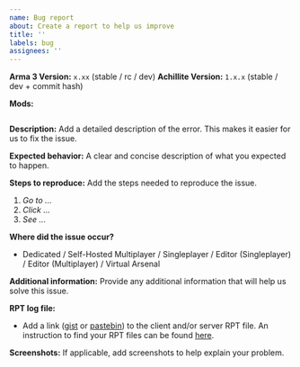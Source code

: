 ```yaml
---
name: Bug report
about: Create a report to help us improve
title: ''
labels: bug
assignees: ''
---
```


<!--
🚨🚨🚨🚨🚨🚨🚨🚨🚨🚨

I ACKNOWLEDGE THE FOLLOWING BEFORE PROCEEDING:
1. If I delete this entire template or parts of it and go my own path, the team may close my issue without further explanation or engagement.
2. If I list multiple bugs/concerns in this one issue, the team may close my issue without further explanation or engagement.
3. If I write an issue that has duplicates, the team may close my issue without further explanation or engagement (and without necessarily spending time to find the exact duplicate ID number).
4. If I leave the title incomplete when filing the issue, the team may close my issue without further explanation or engagement.
5. If I file something completely blank in the body, the team may close my issue without further explanation or engagement.
6. If I file an issue without collecting logs (RPT file, etc...), the team may close my issue without further explanation or engagement. 

All good? Then proceed and fill out all items below.
-->

**Arma 3 Version:** `x.xx` (stable / rc / dev)
**Achillite Version:** `1.x.x` (stable / dev + commit hash)
<!-- Make sure to reproduce the issue with only CBA and ZEN on a newly created mission! -->

**Mods:**
```
```

**Description:**
Add a detailed description of the error. This makes it easier for us to fix the issue.

**Expected behavior:**
A clear and concise description of what you expected to happen.

**Steps to reproduce:**
Add the steps needed to reproduce the issue.

1. _Go to ..._
2. _Click ..._
3. _See ..._

**Where did the issue occur?**
- Dedicated / Self-Hosted Multiplayer / Singleplayer / Editor (Singleplayer) / Editor (Multiplayer) / Virtual Arsenal

**Additional information:**
Provide any additional information that will help us solve this issue.

**RPT log file:**
- Add a link ([gist](https://gist.github.com) or [pastebin](http://pastebin.com)) to the client and/or server RPT file. An instruction to find your RPT files can be found [here](https://community.bistudio.com/wiki/Crash_Files#Arma_3).

**Screenshots:**
If applicable, add screenshots to help explain your problem.
